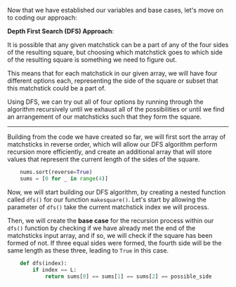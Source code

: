 <!--title={Matchsticks to Square: DFS Algorithm Base Cases}-->

Now that we have established our variables and base cases, let's move on to coding our approach:

**Depth First Search (DFS) Approach**:

It is possible that any given matchstick can be a part of any of the four sides of the resulting square, but choosing which matchstick goes to which side of the resulting square is something we need to figure out.

This means that for each matchstick in our given array, we will have four different options each, representing the side of the square or subset that this matchstick could be a part of.

Using DFS, we can try out all of four options by running through the algorithm recursively until we exhaust all of the possibilities or until we find an arrangement of our matchsticks such that they form the square.

---

Building from the code we have created so far, we will first sort the array of matchsticks in reverse order, which will allow our DFS algorithm perform recursion more efficiently, and create an additional array that will store values that represent the current length of the sides of the square.    

```python
	nums.sort(reverse=True)
	sums = [0 for _ in range(4)]
```
Now, we will start building our DFS algorithm, by creating a nested function called `dfs()` for our function `makesquare()`. Let's start by allowing the parameter of `dfs()` take the current matchstick index we will process. 

Then, we will create the **base case** for the recursion process within our `dfs()` function by checking if we have already met the end of the matchsticks input array, and if so, we will check if the square has been formed of not. If three equal sides were formed, the fourth side will be the same length as these three, leading to `True` in this case.

```python
	def dfs(index):
		if index == L:
			return sums[0] == sums[1] == sums[2] == possible_side
```